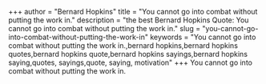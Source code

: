 +++
author = "Bernard Hopkins"
title = "You cannot go into combat without putting the work in."
description = "the best Bernard Hopkins Quote: You cannot go into combat without putting the work in."
slug = "you-cannot-go-into-combat-without-putting-the-work-in"
keywords = "You cannot go into combat without putting the work in.,bernard hopkins,bernard hopkins quotes,bernard hopkins quote,bernard hopkins sayings,bernard hopkins saying,quotes, sayings,quote, saying, motivation"
+++
You cannot go into combat without putting the work in.
